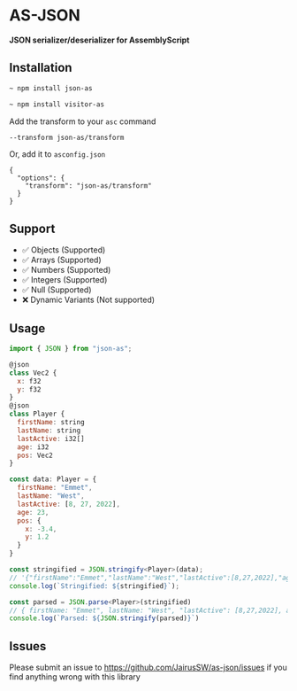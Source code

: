 # AS-JSON

**JSON serializer/deserializer for AssemblyScript**

## Installation

```bash
~ npm install json-as
```
```bash
~ npm install visitor-as
```

Add the transform to your `asc` command

```bash
--transform json-as/transform
```

Or, add it to `asconfig.json`

```
{
  "options": {
    "transform": "json-as/transform"
  }
}
```

## Support

- ✅ Objects (Supported)
- ✅ Arrays (Supported)
- ✅ Numbers (Supported)
- ✅ Integers (Supported)
- ✅ Null (Supported)
- ❌ Dynamic Variants (Not supported)

## Usage

```js
import { JSON } from "json-as";

@json
class Vec2 {
  x: f32
  y: f32
}
@json
class Player {
  firstName: string
  lastName: string
  lastActive: i32[]
  age: i32
  pos: Vec2
}

const data: Player = {
  firstName: "Emmet",
  lastName: "West",
  lastActive: [8, 27, 2022],
  age: 23,
  pos: {
    x: -3.4,
    y: 1.2
  }
}

const stringified = JSON.stringify<Player>(data);
// '{"firstName":"Emmet","lastName":"West","lastActive":[8,27,2022],"age":23}'
console.log(`Stringified: ${stringified}`);

const parsed = JSON.parse<Player>(stringified)
// { firstName: "Emmet", lastName: "West", "lastActive": [8,27,2022], age: 23 }
console.log(`Parsed: ${JSON.stringify(parsed)}`)
```

## Issues

Please submit an issue to https://github.com/JairusSW/as-json/issues if you find anything wrong with this library